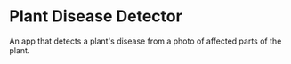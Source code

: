 # Plant Disease Detector

An app that detects a plant's disease from a photo of affected parts of the plant.

